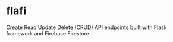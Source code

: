 # flafi
Create Read Update Delete (CRUD) API endpoints built with Flask framework and Firebase Firestore